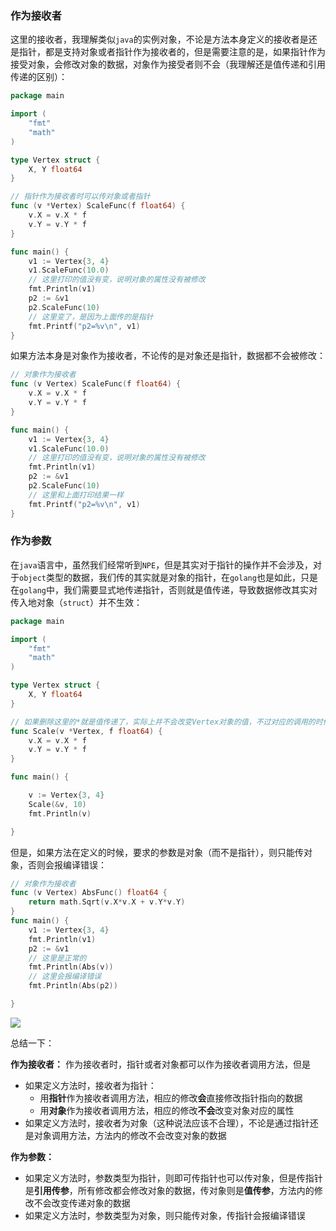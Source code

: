 ### 作为接收者

这里的接收者，我理解类似`java`的实例对象，不论是方法本身定义的接收者是还是指针，都是支持对象或者指针作为接收者的，但是需要注意的是，如果指针作为接受对象，会修改对象的数据，对象作为接受者则不会（我理解还是值传递和引用传递的区别）：

```go
package main

import (
	"fmt"
	"math"
)

type Vertex struct {
	X, Y float64
}

// 指针作为接收者时可以传对象或者指针
func (v *Vertex) ScaleFunc(f float64) {
	v.X = v.X * f
	v.Y = v.Y * f
}

func main() {
	v1 := Vertex{3, 4}
	v1.ScaleFunc(10.0)
	// 这里打印的值没有变，说明对象的属性没有被修改
	fmt.Println(v1)
	p2 := &v1
	p2.ScaleFunc(10)
	// 这里变了，是因为上面传的是指针
	fmt.Printf("p2=%v\n", v1)
}
```

如果方法本身是对象作为接收者，不论传的是对象还是指针，数据都不会被修改：
```go
// 对象作为接收者
func (v Vertex) ScaleFunc(f float64) {
	v.X = v.X * f
	v.Y = v.Y * f
}

func main() {
	v1 := Vertex{3, 4}
	v1.ScaleFunc(10.0)
	// 这里打印的值没有变，说明对象的属性没有被修改
	fmt.Println(v1)
	p2 := &v1
	p2.ScaleFunc(10)
	// 这里和上面打印结果一样
	fmt.Printf("p2=%v\n", v1)
}

```

### 作为参数

在`java`语言中，虽然我们经常听到`NPE`，但是其实对于指针的操作并不会涉及，对于`object`类型的数据，我们传的其实就是对象的指针，在`golang`也是如此，只是在`golang`中，我们需要显式地传递指针，否则就是值传递，导致数据修改其实对传入地对象（`struct`）并不生效：

```go
package main

import (
	"fmt"
	"math"
)

type Vertex struct {
	X, Y float64
}

// 如果删除这里的*就是值传递了，实际上并不会改变Vertex对象的值，不过对应的调用的时候就不能传指针了（也就是`&v`），而是将对象直接传入（不加`&`）
func Scale(v *Vertex, f float64) {
	v.X = v.X * f
	v.Y = v.Y * f
}

func main() {

	v := Vertex{3, 4}
	Scale(&v, 10)
	fmt.Println(v)

}

```

但是，如果方法在定义的时候，要求的参数是对象（而不是指针），则只能传对象，否则会报编译错误：

```go
// 对象作为接收者
func (v Vertex) AbsFunc() float64 {
	return math.Sqrt(v.X*v.X + v.Y*v.Y)
}
func main() {
	v1 := Vertex{3, 4}
	fmt.Println(v1)
	p2 := &v1
	// 这里是正常的
	fmt.Println(Abs(v))
	// 这里会报编译错误
	fmt.Println(Abs(p2))

}

```

![](https://syske-pic-bed.oss-cn-hangzhou.aliyuncs.com/imgs/3bf9f5c6-8434-4151-9a9f-36f96d4eb478.jpg)

总结一下：

**作为接收者：**
作为接收者时，指针或者对象都可以作为接收者调用方法，但是
- 如果定义方法时，接收者为指针：
	- 用**指针**作为接收者调用方法，相应的修改**会**直接修改指针指向的数据
	- 用**对象**作为接收者调用方法，相应的修改**不会**改变对象对应的属性
- 如果定义方法时，接收者为对象（这种说法应该不合理），不论是通过指针还是对象调用方法，方法内的修改不会改变对象的数据

**作为参数：**
- 如果定义方法时，参数类型为指针，则即可传指针也可以传对象，但是传指针是**引用传参**，所有修改都会修改对象的数据，传对象则是**值传参**，方法内的修改不会改变传递对象的数据
- 如果定义方法时，参数类型为对象，则只能传对象，传指针会报编译错误
